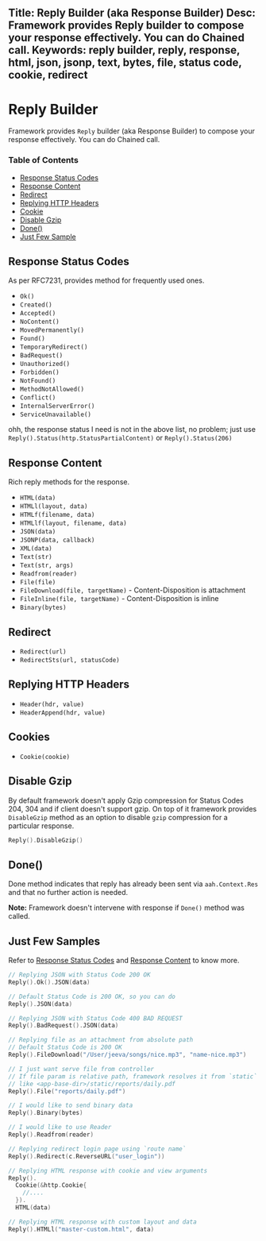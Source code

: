 Title: Reply Builder (aka Response Builder)
Desc: Framework provides Reply builder to compose your response effectively. You can do Chained call.
Keywords: reply builder, reply, response, html, json, jsonp, text, bytes, file, status code, cookie, redirect
---
# Reply Builder

Framework provides `Reply` builder (aka Response Builder) to compose your response effectively. You can do Chained call.

### Table of Contents

  * [Response Status Codes](#response-status-codes)
  * [Response Content](#response-content)
  * [Redirect](#redirect)
  * [Replying HTTP Headers](#replying-http-headers)
  * [Cookie](#cookies)
  * [Disable Gzip](#disable-gzip)
  * [Done()](#done)
  * [Just Few Sample](#just-few-samples)

## Response Status Codes
As per RFC7231, provides method for frequently used ones.

  * `Ok()`
  * `Created()`
  * `Accepted()`
  * `NoContent()`
  * `MovedPermanently()`
  * `Found()`
  * `TemporaryRedirect()`
  * `BadRequest()`
  * `Unauthorized()`
  * `Forbidden()`
  * `NotFound()`
  * `MethodNotAllowed()`
  * `Conflict()`
  * `InternalServerError()`
  * `ServiceUnavailable()`

ohh, the response status I need is not in the above list, no problem; just use `Reply().Status(http.StatusPartialContent)` or `Reply().Status(206)`

## Response Content
Rich reply methods for the response.

  * `HTML(data)`
  * `HTMLl(layout, data)`
  * `HTMLf(filename, data)`
  * `HTMLlf(layout, filename, data)`
  * `JSON(data)`
  * `JSONP(data, callback)`
  * `XML(data)`
  * `Text(str)`
  * `Text(str, args)`
  * `Readfrom(reader)`
  * `File(file)`
  * `FileDownload(file, targetName)` - Content-Disposition is attachment
  * `FileInline(file, targetName)` - Content-Disposition is inline
  * `Binary(bytes)`

## Redirect
  * `Redirect(url)`
  * `RedirectSts(url, statusCode)`

## Replying HTTP Headers
  * `Header(hdr, value)`
  * `HeaderAppend(hdr, value)`

## Cookies
  * `Cookie(cookie)`

## Disable Gzip

By default framework doesn't apply Gzip compression for Status Codes 204, 304 and if client doesn't support gzip. On top of it framework provides `DisableGzip` method as an option to disable `gzip` compression for a particular response.

```go
Reply().DisableGzip()
```

## Done()
Done method indicates that reply has already been sent via `aah.Context.Res` and that no further action is needed.

**Note:** Framework doesn't intervene with response if `Done()` method was called.

## Just Few Samples

Refer to [Response Status Codes](#response-status-codes) and [Response Content](#response-content) to know more.

```go
// Replying JSON with Status Code 200 OK
Reply().Ok().JSON(data)

// Default Status Code is 200 OK, so you can do
Reply().JSON(data)

// Replying JSON with Status Code 400 BAD REQUEST
Reply().BadRequest().JSON(data)

// Replying file as an attachment from absolute path
// Default Status Code is 200 OK
Reply().FileDownload("/User/jeeva/songs/nice.mp3", "name-nice.mp3")

// I just want serve file from controller
// If file param is relative path, framework resolves it from `static` directory
// like <app-base-dir>/static/reports/daily.pdf
Reply().File("reports/daily.pdf")

// I would like to send binary data
Reply().Binary(bytes)

// I would like to use Reader
Reply().Readfrom(reader)

// Replying redirect login page using `route name`
Reply().Redirect(c.ReverseURL("user_login"))

// Replying HTML response with cookie and view arguments
Reply().
  Cookie(&http.Cookie{
    //....
  }).
  HTML(data)

// Replying HTML response with custom layout and data
Reply().HTMLl("master-custom.html", data)
```
